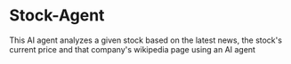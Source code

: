 # Stock-Agent

This AI agent analyzes a given stock based on the latest news, the stock's current price and that company's wikipedia page using an AI agent